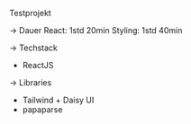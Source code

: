 Testprojekt

-> Dauer
React: 1std 20min
Styling: 1std 40min

-> Techstack
- ReactJS

-> Libraries
- Tailwind + Daisy UI
- papaparse
